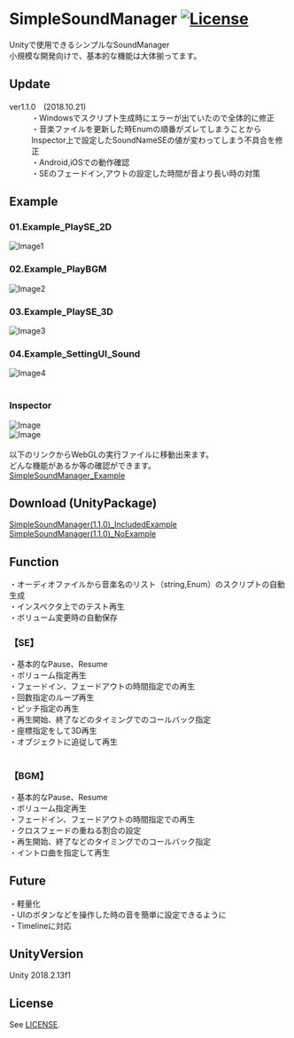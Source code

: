 # SimpleSoundManager [![License](https://img.shields.io/badge/license-MIT-lightgrey.svg?style=flat)](http://mit-license.org)<br>
Unityで使用できるシンプルなSoundManager<br>
小規模な開発向けで、基本的な機能は大体揃ってます。<br>

## Update <br>
<dl>
  <dt>ver1.1.0　(2018.10.21)</dt>
  <dd>・Windowsでスクリプト生成時にエラーが出ていたので全体的に修正</dd>
  <dd>・音楽ファイルを更新した時Enumの順番がズレてしまうことからInspector上で設定したSoundNameSEの値が変わってしまう不具合を修正</dd>
  <dd>・Android,iOSでの動作確認</dd>
  <dd>・SEのフェードイン,アウトの設定した時間が音より長い時の対策</dd>
</dl> 

## Example <br>
### 01.Example_PlaySE_2D
![Image1](https://66.media.tumblr.com/525e46e5d76428f9633c5b8690a60d9e/tumblr_pgzbflHM8b1u4382eo2_1280.png)<br>
### 02.Example_PlayBGM
![Image2](https://66.media.tumblr.com/d3b8c4ebc5469a2a5f920857b7566cbe/tumblr_pgzbflHM8b1u4382eo4_1280.png)<br>
### 03.Example_PlaySE_3D
![Image3](https://66.media.tumblr.com/c96060c638d2ab0687d3024f40d508cb/tumblr_pgzbflHM8b1u4382eo3_1280.png)<br>
### 04.Example_SettingUI_Sound
![Image4](https://66.media.tumblr.com/ec9e55b87e6d44ef0dfda43aea1a8700/tumblr_pgzbflHM8b1u4382eo1_1280.png)<br><br>
### Inspector
![Image](https://66.media.tumblr.com/09d51d44d99c6536326080189b71bbf9/tumblr_pgzbw7FNBR1u4382eo2_400.png)<br>
![Image](https://66.media.tumblr.com/4bd875ee5bb2e9f31eed8fa4921d6cda/tumblr_pgzbw7FNBR1u4382eo1_640.png)<br>
<br>
以下のリンクからWebGLの実行ファイルに移動出来ます。<br>
どんな機能があるか等の確認ができます。<br>
[SimpleSoundManager_Example](https://lightgive.github.io/MyPage/Examples/SimpleSoundManagerExample/index.html)<br>

## Download (UnityPackage)
[SimpleSoundManager(1.1.0)_IncludedExample](https://www.dropbox.com/s/kc7gt3unucl54bj/SimpleSoundManager%281.1.0%29_IncludeExample.unitypackage?dl=0)<br>
[SimpleSoundManager(1.1.0)_NoExample](https://www.dropbox.com/s/n3opf0ynjvhb230/SimpleSoundManager%281.1.0%29_NoExample.unitypackage?dl=0)<br>

## Function
・オーディオファイルから音楽名のリスト（string,Enum）のスクリプトの自動生成<br>
・インスペクタ上でのテスト再生<br>
・ボリューム変更時の自動保存<br>

### 【SE】
・基本的なPause、Resume<br>
・ボリューム指定再生<br>
・フェードイン、フェードアウトの時間指定での再生<br>
・回数指定のループ再生<br>
・ピッチ指定の再生<br>
・再生開始、終了などのタイミングでのコールバック指定<br>
・座標指定をして3D再生<br>
・オブジェクトに追従して再生<br>
<br>
### 【BGM】
・基本的なPause、Resume<br>
・ボリューム指定再生<br>
・フェードイン、フェードアウトの時間指定での再生<br>
・クロスフェードの重ねる割合の設定<br>
・再生開始、終了などのタイミングでのコールバック指定<br>
・イントロ曲を指定して再生<br>

## Future
・軽量化<br>
・UIのボタンなどを操作した時の音を簡単に設定できるように<br>
・Timelineに対応<br>

## UnityVersion
Unity 2018.2.13f1<br>

## License
See [LICENSE](/LICENSE).
